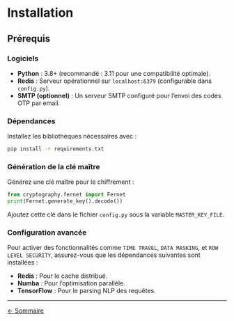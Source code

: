 # Installation

## Prérequis

### Logiciels

- **Python** : 3.8+ (recommandé : 3.11 pour une compatibilité optimale).
- **Redis** : Serveur opérationnel sur `localhost:6379` (configurable dans `config.py`).
- **SMTP (optionnel)** : Un serveur SMTP configuré pour l’envoi des codes OTP par email.

### Dépendances

Installez les bibliothèques nécessaires avec :

```bash
pip install -r requirements.txt
```

### Génération de la clé maître

Générez une clé maître pour le chiffrement :

```python
from cryptography.fernet import Fernet
print(Fernet.generate_key().decode())
```

Ajoutez cette clé dans le fichier `config.py` sous la variable `MASTER_KEY_FILE`.

### Configuration avancée

Pour activer des fonctionnalités comme `TIME TRAVEL`, `DATA MASKING`, et `ROW LEVEL SECURITY`, assurez-vous que les dépendances suivantes sont installées :

- **Redis** : Pour le cache distribué.
- **Numba** : Pour l’optimisation parallèle.
- **TensorFlow** : Pour le parsing NLP des requêtes.

---

[← Sommaire](./index.md)
